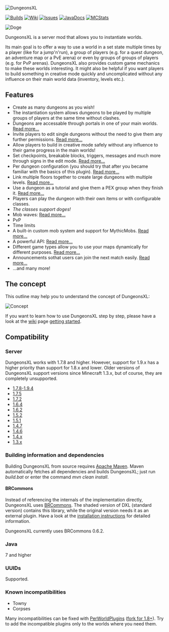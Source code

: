![DungeonsXL](http://feuerstern.bplaced.net/ressourcen/logos/DungeonsXL.png)

[![Builds](http://feuerstern.bplaced.net/ressourcen/buttons/Builds.png)](http://feuerstern.bplaced.net/repo/io/github/dre2n/dungeonsxl)
[![Wiki](http://feuerstern.bplaced.net/ressourcen/buttons/Wiki.png)](../../wiki/)
[![Issues](http://feuerstern.bplaced.net/ressourcen/buttons/Issues.png)](../../issues/)
[![JavaDocs](http://feuerstern.bplaced.net/ressourcen/buttons/JavaDocs.png)](http://feuerstern.bplaced.net/javadocs/dxl/)
[![MCStats](http://feuerstern.bplaced.net/ressourcen/buttons/MCStats.png)](http://mcstats.org/plugin/DungeonsXL/)

![Doge](https://i.imgflip.com/vtpyi.jpg)

DungeonsXL is a server mod that allows you to instantiate worlds.

Its main goal is to offer a way to use a world in a set state multiple times by a player (like for a jump'n'run), a group of players (e.g. for a quest dungeon, an adventure map or a PvE arena) or even by groups of groups of players (e.g. for PvP arenas).
DungeonsXL also provides custom game mechanics to make these worlds interesting. It might also be helpful if you want players to build something in creative mode quickly and uncomplicated without any influence on their main world data (inventory, levels etc.).

## Features
* Create as many dungeons as you wish!
* The instantiation system allows dungeons to be played by multiple groups of players at the same time without clashes.
* Dungeons are accessable through portals in one of your main worlds. [Read more...](../../wiki/getting-started#entering-the-dungeon)
* Invite players to edit single dungeons without the need to give them any further permissions. [Read more...](../../wiki/getting-started#editing-the-map)
* Allow players to build in creative mode safely without any influence to their game progress in the main worlds!
* Set checkpoints, breakable blocks, triggers, messages and much more through signs in the edit mode. [Read more...](../../wiki/signs)
* Per dungeon configuration (you should try that after you became familiar with the basics of this plugin). [Read more...](../../wiki/dungeon-configuration)
* Link multiple floors together to create large dungeons with multiple levels. [Read more...](../../wiki/getting-started#advanced-multi-floor-dungeons-mfds)
* Use a dungeon as a tutorial and give them a PEX group when they finish it. [Read more...](../../wiki/main-configuration)
* Players can play the dungeon with their own items or with configurable classes.
* _The classes support doges!_
* Mob waves: [Read more...](../../wiki/signs#wave)
* PvP
* Time limits
* A built-in custom mob system and support for MythicMobs. [Read more...](../../wiki/signs#mob)
* A powerful API: [Read more...](../../wiki/api-tutorial)
* Different game types allow you to use your maps dynamically for different purposes. [Read more...](../../wiki/game-types)
* Announcements sothat users can join the next match easily. [Read more...](../../wiki/announcements)
* ...and many more!


## The concept

This outline may help you to understand the concept of DungeonsXL:

![Concept](http://feuerstern.bplaced.net/ressourcen/DXLSigns/concept.png)

If you want to learn how to use DungeonsXL step by step, please have a look at the [wiki](../../wiki) page [getting started](../../wiki/getting-started).


## Compatibility
### Server
DungeonsXL works with 1.7.8 and higher. However, support for 1.9.x has a higher priority than support for 1.8.x and lower.
Older versions of DungeonsXL support versions since Minecraft 1.3.x, but of course, they are completely unsupported.
* [1.7.8-1.9.4](../../tree/master)
* [1.7.5](../../tree/50f772d14281bfe278dba2559d1758cc459c1a30)
* [1.7.2](../../tree/eccf82b7335dfb0723e3cd37a57df1a968ea7842)
* [1.6.4](../../tree/780145cf783ea76fe1bfee04cf89216bd4f92e1d)
* [1.6.2](../../tree/fcc27ca35caccb2b849c8f9de4ae212d875dc9a9)
* [1.5.2](../../tree/08a8b31da0c88e6c4d4f3f4cce5b38cd0f72f447)
* [1.5.1](../../tree/992542ec0f307ddfd48861c5391feb40610c4f20)
* [1.4.7](../../tree/90a625cae0acc8a2ce57d0856a8e731a81f02729)
* [1.4.6](../../tree/bf34312f30ccab48d64bce03ed7979863a8151cf)
* [1.4.x](../../tree/3cf96c5f25eada06a434db7753ec22a34ffa4d78)
* [1.3.x](../../tree/15effb1071b3c36bca68352c5ddb6469bcbead10)

### Building information and dependencies
Building DungeonsXL from source requires [Apache Maven](https://maven.apache.org/).
Maven automatically fetches all dependencies and builds DungeonsXL; just run _build.bat_ or enter the command _mvn clean install_.

#### BRCommons
Instead of referencing the internals of the implementation directly, DungeonsXL uses [BRCommons](https://github.com/DRE2N/BRCommons).
The shaded version of DXL (standard version) contains this library, while the original version needs it as an external plugin.
Have a look at the [installation instructions](../../wiki/getting-started#installation) for detailed information.

DungeonsXL currently uses BRCommons 0.6.2.

### Java
7 and higher

### UUIDs
Supported.

### Known incompatibilities
* Towny
* Corpses

Many incompatibilities can be fixed with [PerWorldPlugins](http://dev.bukkit.org/bukkit-plugins/perworldplugins/) ([fork for 1.8+](https://www.spigotmc.org/resources/perworldplugins-unofficial-update-version.6454/)).
Try to add the incompatible plugins only to the worlds where you need them.

